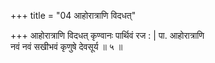 +++
title = "04 आहोरात्राणि विदधत्"

+++
आहोरात्राणि विदधत् कृण्वानः पार्थिवं रज : | पा. आहोरात्राणि  
नवं नवं सखीभवं कृणुषे देवसूर्य ॥ ५ ॥